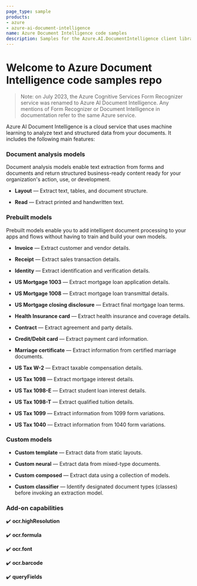 ```yaml
---
page_type: sample
products:
- azure
- azure-ai-document-intelligence
name: Azure Document Intelligence code samples 
description: Samples for the Azure.AI.DocumentIntelligence client library
---
```


# Welcome to Azure Document Intelligence code samples repo

> Note: on July 2023, the Azure Cognitive Services Form Recognizer service was renamed to Azure AI Document Intelligence. Any mentions of Form Recognizer or Document Intelligence in documentation refer to the same Azure service.

Azure AI Document Intelligence is a cloud service that uses machine learning to analyze text and structured data from your documents. It includes the following main features:

### Document analysis models

Document analysis models enable text extraction from forms and documents and return structured business-ready content ready for your organization's action, use, or development.

* **Layout** — Extract text, tables, and document structure.
  
* **Read** — Extract printed and handwritten text.


### Prebuilt models

Prebuilt models enable you to add intelligent document processing to your apps and flows without having to train and build your own models.

* **Invoice** — Extract customer and vendor details.

* **Receipt** — Extract sales transaction details.

* **Identity** — Extract identification and verification details.

* **US Mortgage 1003** — Extract mortgage loan application details.

* **US Mortgage 1008** — Extract mortgage loan transmittal details.

* **US Mortgage closing disclosure** — Extract final mortgage loan terms.

* **Health Insurance card** — Extract health insurance and coverage details.

* **Contract** — Extract agreement and party details.

* **Credit/Debit card** — Extract payment card information.

* **Marriage certificate** — Extract information from certified marriage documents.

* **US Tax W-2** — Extract taxable
compensation details.

* **US Tax 1098** — Extract mortgage interest details.

* **US Tax 1098-E** — Extract student loan interest details.

* **US Tax 1098-T** — Extract qualified tuition details.

* **US Tax 1099** — Extract information from 1099 form variations.

* **US Tax 1040** — Extract information from 1040 form variations.

### Custom models

* **Custom template** — Extract data from static layouts.

* **Custom neural** — Extract data from mixed-type documents.

* **Custom composed** — Extract data using a collection of models.

* **Custom classifier** — Identify designated document types (classes)
before invoking an extraction model.

### Add-on capabilities

✔️ **ocr.highResolution** 

✔️ **ocr.formula**

✔️ **ocr.font**

✔️ **ocr.barcode**

✔️ **queryFields**

